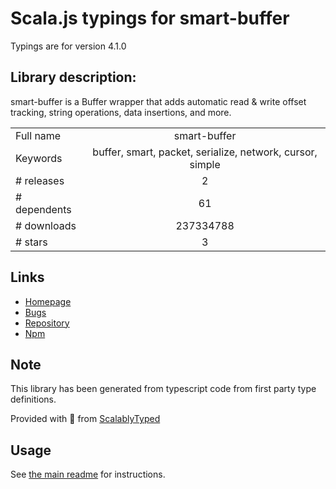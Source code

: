 
# Scala.js typings for smart-buffer

Typings are for version 4.1.0

## Library description:
smart-buffer is a Buffer wrapper that adds automatic read & write offset tracking, string operations, data insertions, and more.

|                    |                 |
| ------------------ | :-------------: |
| Full name          | smart-buffer |
| Keywords           | buffer, smart, packet, serialize, network, cursor, simple |
| # releases         | 2 |
| # dependents       | 61 |
| # downloads        | 237334788 |
| # stars            | 3 |

## Links
- [Homepage](https://github.com/JoshGlazebrook/smart-buffer/)
- [Bugs](https://github.com/JoshGlazebrook/smart-buffer/issues)
- [Repository](https://github.com/JoshGlazebrook/smart-buffer)
- [Npm](https://www.npmjs.com/package/smart-buffer)
    


## Note
This library has been generated from typescript code from first party type definitions.

Provided with :purple_heart: from [ScalablyTyped](https://github.com/oyvindberg/ScalablyTyped)

## Usage
See [the main readme](../../readme.md) for instructions.


